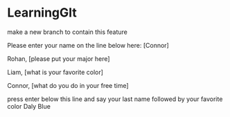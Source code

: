 # LearningGIt
make a new branch to contain this feature

Please enter your name on the line below here:
[Connor]

Rohan, [please put your major here]

Liam, [what is your favorite color]

Connor, [what do you do in your free time]

press enter below this line and say your last name followed by your favorite color
Daly Blue
